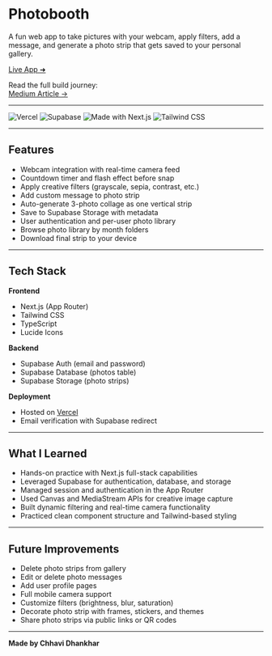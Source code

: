# Photobooth

A fun web app to take pictures with your webcam, apply filters, add a message, and generate a photo strip that gets saved to your personal gallery.

[Live App ➜](https://photobooth-nine-gamma.vercel.app)

Read the full build journey:  
[Medium Article →](https://medium.com/@chhavidhankhar07/building-a-photobooth-web-app-with-next-js-and-supabase-5a1c580bb26f)

---

![Vercel](https://img.shields.io/badge/Deployed-Vercel-black?logo=vercel)
![Supabase](https://img.shields.io/badge/Backend-Supabase-3ECF8E?logo=supabase)
![Made with Next.js](https://img.shields.io/badge/Next.js-13+-blue.svg?logo=next.js)
![Tailwind CSS](https://img.shields.io/badge/Style-TailwindCSS-blue?logo=tailwind-css)

---

## Features

- Webcam integration with real-time camera feed  
- Countdown timer and flash effect before snap  
- Apply creative filters (grayscale, sepia, contrast, etc.)  
- Add custom message to photo strip  
- Auto-generate 3-photo collage as one vertical strip  
- Save to Supabase Storage with metadata  
- User authentication and per-user photo library  
- Browse photo library by month folders  
- Download final strip to your device  

---

## Tech Stack

**Frontend**  
- Next.js (App Router)  
- Tailwind CSS  
- TypeScript  
- Lucide Icons

**Backend**  
- Supabase Auth (email and password)  
- Supabase Database (photos table)  
- Supabase Storage (photo strips)

**Deployment**  
- Hosted on [Vercel](https://vercel.com)  
- Email verification with Supabase redirect  

---

## What I Learned

- Hands-on practice with Next.js full-stack capabilities  
- Leveraged Supabase for authentication, database, and storage  
- Managed session and authentication in the App Router  
- Used Canvas and MediaStream APIs for creative image capture  
- Built dynamic filtering and real-time camera functionality  
- Practiced clean component structure and Tailwind-based styling  

---

## Future Improvements

- Delete photo strips from gallery  
- Edit or delete photo messages  
- Add user profile pages  
- Full mobile camera support  
- Customize filters (brightness, blur, saturation)  
- Decorate photo strip with frames, stickers, and themes  
- Share photo strips via public links or QR codes  

---

**Made by Chhavi Dhankhar**


